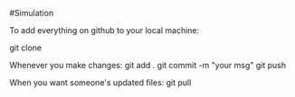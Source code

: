 #Simulation

To add everything on github to your local machine:

git clone <url>

Whenever you make changes:
git add .
git commit -m "your msg"
git push
  
When you want someone's updated files:
git pull
